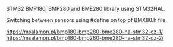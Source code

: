STM32 BMP180, BMP280 and BME280 library using STM32HAL.

Switching between sensors using #define on top of BMX80.h file.

https://msalamon.pl/bmp180-bmp280-bme280-na-stm32-cz-1/
https://msalamon.pl/bmp180-bmp280-bme280-na-stm32-cz-2/
